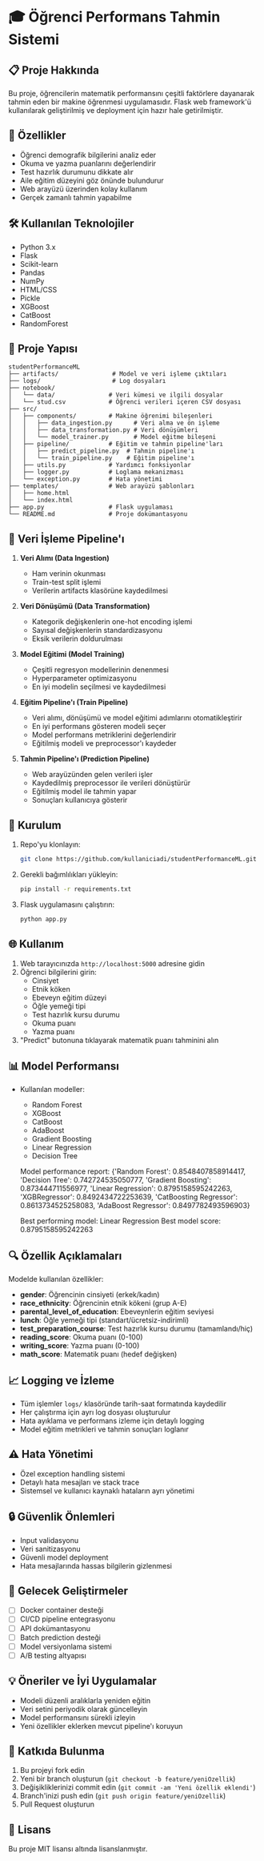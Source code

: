 # 🎓 Öğrenci Performans Tahmin Sistemi

## 📋 Proje Hakkında
Bu proje, öğrencilerin matematik performansını çeşitli faktörlere dayanarak tahmin eden bir makine öğrenmesi uygulamasıdır. Flask web framework'ü kullanılarak geliştirilmiş ve deployment için hazır hale getirilmiştir.

## 🎯 Özellikler
- Öğrenci demografik bilgilerini analiz eder
- Okuma ve yazma puanlarını değerlendirir
- Test hazırlık durumunu dikkate alır
- Aile eğitim düzeyini göz önünde bulundurur
- Web arayüzü üzerinden kolay kullanım
- Gerçek zamanlı tahmin yapabilme

## 🛠️ Kullanılan Teknolojiler
- Python 3.x
- Flask
- Scikit-learn
- Pandas
- NumPy
- HTML/CSS
- Pickle
- XGBoost
- CatBoost
- RandomForest

## 📂 Proje Yapısı

```
studentPerformanceML
├── artifacts/               # Model ve veri işleme çıktıları
├── logs/                    # Log dosyaları
├── notebook/
│   └── data/               # Veri kümesi ve ilgili dosyalar
│   └── stud.csv            # Öğrenci verileri içeren CSV dosyası
├── src/
│   ├── components/         # Makine öğrenimi bileşenleri
│   │   ├── data_ingestion.py      # Veri alma ve ön işleme
│   │   ├── data_transformation.py # Veri dönüşümleri
│   │   └── model_trainer.py       # Model eğitme bileşeni
│   ├── pipeline/           # Eğitim ve tahmin pipeline'ları
│   │   ├── predict_pipeline.py  # Tahmin pipeline'ı
│   │   └── train_pipeline.py    # Eğitim pipeline'ı
│   ├── utils.py            # Yardımcı fonksiyonlar
│   ├── logger.py           # Loglama mekanizması
│   └── exception.py        # Hata yönetimi
├── templates/              # Web arayüzü şablonları
│   ├── home.html
│   └── index.html
├── app.py                  # Flask uygulaması
└── README.md               # Proje dokümantasyonu
```


## 🔄 Veri İşleme Pipeline'ı
1. **Veri Alımı (Data Ingestion)**
   - Ham verinin okunması
   - Train-test split işlemi
   - Verilerin artifacts klasörüne kaydedilmesi

2. **Veri Dönüşümü (Data Transformation)**
   - Kategorik değişkenlerin one-hot encoding işlemi
   - Sayısal değişkenlerin standardizasyonu
   - Eksik verilerin doldurulması

3. **Model Eğitimi (Model Training)**
   - Çeşitli regresyon modellerinin denenmesi
   - Hyperparameter optimizasyonu
   - En iyi modelin seçilmesi ve kaydedilmesi

4. **Eğitim Pipeline'ı (Train Pipeline)**
   - Veri alımı, dönüşümü ve model eğitimi adımlarını otomatikleştirir
   - En iyi performans gösteren modeli seçer
   - Model performans metriklerini değerlendirir
   - Eğitilmiş modeli ve preprocessor'ı kaydeder

5. **Tahmin Pipeline'ı (Prediction Pipeline)**
   - Web arayüzünden gelen verileri işler
   - Kaydedilmiş preprocessor ile verileri dönüştürür
   - Eğitilmiş model ile tahmin yapar
   - Sonuçları kullanıcıya gösterir

## 🚀 Kurulum

1. Repo'yu klonlayın:
   ```sh
   git clone https://github.com/kullaniciadi/studentPerformanceML.git
   ```
2. Gerekli bağımlılıkları yükleyin:
   ```sh
   pip install -r requirements.txt
   ```
3. Flask uygulamasını çalıştırın:
   ```sh
   python app.py
   ```


## 🌐 Kullanım
1. Web tarayıcınızda `http://localhost:5000` adresine gidin
2. Öğrenci bilgilerini girin:
   - Cinsiyet
   - Etnik köken
   - Ebeveyn eğitim düzeyi
   - Öğle yemeği tipi
   - Test hazırlık kursu durumu
   - Okuma puanı
   - Yazma puanı
3. "Predict" butonuna tıklayarak matematik puanı tahminini alın

## 📊 Model Performansı
- Kullanılan modeller:
  - Random Forest
  - XGBoost
  - CatBoost
  - AdaBoost
  - Gradient Boosting
  - Linear Regression
  - Decision Tree

  Model performance report: {'Random Forest': 0.8548407858914417,
   'Decision Tree': 0.742724535050777, 'Gradient Boosting': 0.873444711556977,
   'Linear Regression': 0.8795158595242263, 'XGBRegressor': 0.8492434722253639,
   'CatBoosting Regressor': 0.8613734525258083, 'AdaBoost Regressor': 0.8497782493596903}
  
  Best performing model: Linear Regression
  Best model score: 0.8795158595242263

## 🔍 Özellik Açıklamaları
Modelde kullanılan özellikler:
- **gender**: Öğrencinin cinsiyeti (erkek/kadın)
- **race_ethnicity**: Öğrencinin etnik kökeni (grup A-E)
- **parental_level_of_education**: Ebeveynlerin eğitim seviyesi
- **lunch**: Öğle yemeği tipi (standart/ücretsiz-indirimli)
- **test_preparation_course**: Test hazırlık kursu durumu (tamamlandı/hiç)
- **reading_score**: Okuma puanı (0-100)
- **writing_score**: Yazma puanı (0-100)
- **math_score**: Matematik puanı (hedef değişken)

## 📈 Logging ve İzleme
- Tüm işlemler `logs/` klasöründe tarih-saat formatında kaydedilir
- Her çalıştırma için ayrı log dosyası oluşturulur
- Hata ayıklama ve performans izleme için detaylı logging
- Model eğitim metrikleri ve tahmin sonuçları loglanır

## ⚠️ Hata Yönetimi
- Özel exception handling sistemi
- Detaylı hata mesajları ve stack trace
- Sistemsel ve kullanıcı kaynaklı hataların ayrı yönetimi

## 🔒 Güvenlik Önlemleri
- Input validasyonu
- Veri sanitizasyonu
- Güvenli model deployment
- Hata mesajlarında hassas bilgilerin gizlenmesi

## 🚀 Gelecek Geliştirmeler
- [ ] Docker container desteği
- [ ] CI/CD pipeline entegrasyonu
- [ ] API dokümantasyonu
- [ ] Batch prediction desteği
- [ ] Model versiyonlama sistemi
- [ ] A/B testing altyapısı

## 💡 Öneriler ve İyi Uygulamalar
- Modeli düzenli aralıklarla yeniden eğitin
- Veri setini periyodik olarak güncelleyin
- Model performansını sürekli izleyin
- Yeni özellikler eklerken mevcut pipeline'ı koruyun

## 🤝 Katkıda Bulunma
1. Bu projeyi fork edin
2. Yeni bir branch oluşturun (`git checkout -b feature/yeniOzellik`)
3. Değişikliklerinizi commit edin (`git commit -am 'Yeni özellik eklendi'`)
4. Branch'inizi push edin (`git push origin feature/yeniOzellik`)
5. Pull Request oluşturun

## 📝 Lisans
Bu proje MIT lisansı altında lisanslanmıştır.